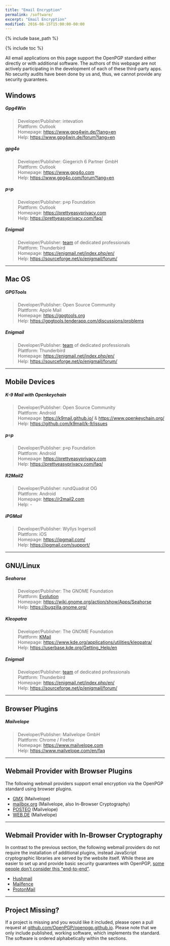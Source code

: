 ```yaml
---
title: "Email Encryption"
permalink: /software/
excerpt: "Email Encryption"
modified: 2016-08-15T15:00:00-00:00
---
```


{% include base_path %}

{% include toc %}

All email applications on this page support the OpenPGP standard either directly or with additional software.
The authors of this webpage are not actively participating in the development of each of these third-party apps.
No security audits have been done by us and, thus, we cannot provide any security guarantees.

## Windows

##### Gpg4Win
 > Developer/Publisher: intevation  
 > Plattform: Outlook  
 > Homepage: https://www.gpg4win.de/?lang=en  
 > Help: https://www.gpg4win.de/forum?lang=en

##### gpg4o
 > Developer/Publisher: Giegerich 6 Partner GmbH  
 > Plattform: Outlook  
 > Homepage: https://www.gpg4o.com  
 > Help: https://www.gpg4o.com/forum?lang=en

##### p≡p
 > Developer/Publisher: p≡p Foundation  
 > Plattform: Outlook  
 > Homepage: https://prettyeasyprivacy.com  
 > Help: https://prettyeasyprivacy.com/faq/

##### Enigmail
 > Developer/Publisher: [team](https://enigmail.net/index.php/en/2-english/24-team-members) of dedicated professionals  
 > Plattform: Thunderbird  
 > Homepage: https://enigmail.net/index.php/en/  
 > Help: https://sourceforge.net/p/enigmail/forum/

---

## Mac OS
##### GPGTools
 > Developer/Publisher: Open Source Community  
 > Plattform: Apple Mail  
 > Homepage: https://gpgtools.org   
 > Help: https://gpgtools.tenderapp.com/discussions/problems

##### Enigmail
 > Developer/Publisher: [team](https://enigmail.net/index.php/en/2-english/24-team-members) of dedicated professionals  
 > Plattform: Thunderbird  
 > Homepage: https://enigmail.net/index.php/en/  
 > Help: https://sourceforge.net/p/enigmail/forum/

---
## Mobile Devices
##### K-9 Mail with Openkeychain
 > Developer/Publisher: Open Source Community  
 > Plattform: Android  
 > Homepage: https://k9mail.github.io/  & https://www.openkeychain.org/  
 > Help: https://github.com/k9mail/k-9/issues

##### p≡p
 > Developer/Publisher: p≡p Foundation  
 > Plattform: Android  
 > Homepage: https://prettyeasyprivacy.com  
 > Help: https://prettyeasyprivacy.com/faq/

##### R2Mail2
 > Developer/Publisher: rundQuadrat OG  
 > Plattform: Android  
 > Homepage: https://r2mail2.com  
 > Help: -

##### iPGMail
 > Developer/Publisher: Wyllys Ingersoll  
 > Plattform: iOS  
 > Homepage: https://ipgmail.com/  
 > Help: https://ipgmail.com/support/

---

## GNU/Linux
##### Seahorse
 > Developer/Publisher: The GNOME Foundation  
 > Plattform: [Evolution](https://wiki.gnome.org/Apps/Evolution)  
 > Homepage: https://wiki.gnome.org/action/show/Apps/Seahorse   
 > Help: https://bugzilla.gnome.org/

##### Kleopatra
 > Developer/Publisher: The GNOME Foundation  
 > Plattform: [KMail](https://www.kde.org/applications/internet/kmail/)   
 > Homepage: https://www.kde.org/applications/utilities/kleopatra/   
 > Help: https://userbase.kde.org/Getting_Help/en
 
##### Enigmail
 > Developer/Publisher: [team](https://enigmail.net/index.php/en/2-english/24-team-members) of dedicated professionals  
 > Plattform: Thunderbird  
 > Homepage: https://enigmail.net/index.php/en/  
 > Help: https://sourceforge.net/p/enigmail/forum/
 
 ---

## Browser Plugins
##### Mailvelope
 > Developer/Publisher: Mailvelope GmbH  
 > Plattform: Chrome / Firefox  
 > Homepage: https://www.mailvelope.com  
 > Help: https://www.mailvelope.com/en/faq

---

## Webmail Provider with Browser Plugins
The following webmail providers support email encryption via the OpenPGP standard using browser plugins.

* [GMX](http://www.gmx.net/) (Mailvelope)
* [mailbox.org](https://mailbox.org/) (Mailvelope, also In-Browser Cryptography)
* [POSTEO](https://posteo.de) (Mailvelope)
* [WEB.DE](http://web.de/) (Mailvelope)

---

## Webmail Provider with In-Browser Cryptography
In contrast to the previous section, the following webmail providers do not require the installation of additional plugins, instead JavaScript cryptographic libraries are served by the website itself.
While these are easier to set up and provide basic security guarantees with OpenPGP, [some people don't consider this "end-to-end"](https://tonyarcieri.com/whats-wrong-with-webcrypto).

* [Hushmail](https://www.hushmail.com/)
* [Mailfence](https://www.mailfence.com/)
* [ProtonMail](https://protonmail.com/)

---

## Project Missing?
If a project is missing and you would like it included, please open a pull request at [github.com/OpenPGP/openpgp.github.io](https://github.com/OpenPGP/openpgp.github.io).
Please note that we only include published, working software, which implements the standard.
The software is ordered alphabetically within the sections.
